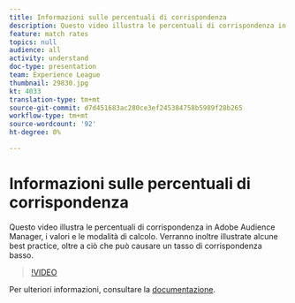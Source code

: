 ```yaml
---
title: Informazioni sulle percentuali di corrispondenza
description: Questo video illustra le percentuali di corrispondenza in Adobe Audience Manager, i valori e le modalità di calcolo. Verranno inoltre illustrate alcune best practice, oltre a ciò che può causare un tasso di corrispondenza basso.
feature: match rates
topics: null
audience: all
activity: understand
doc-type: presentation
team: Experience League
thumbnail: 29830.jpg
kt: 4033
translation-type: tm+mt
source-git-commit: d7d451683ac280ce3ef245384758b5989f28b265
workflow-type: tm+mt
source-wordcount: '92'
ht-degree: 0%

---
```



# Informazioni sulle percentuali di corrispondenza

Questo video illustra le percentuali di corrispondenza in Adobe Audience Manager, i valori e le modalità di calcolo. Verranno inoltre illustrate alcune best practice, oltre a ciò che può causare un tasso di corrispondenza basso.

>[!VIDEO](https://video.tv.adobe.com/v/29830/?quality=12)

Per ulteriori informazioni, consultare la [documentazione](https://docs.adobe.com/help/en/audience-manager/user-guide/features/addressable-audiences.html).
